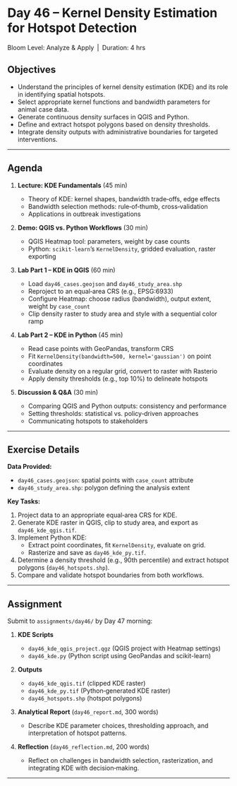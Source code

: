 # **Day 46 – Kernel Density Estimation for Hotspot Detection**
  
Bloom Level: Analyze & Apply | Duration: 4 hrs  

## Objectives  

- Understand the principles of kernel density estimation (KDE) and its role in identifying spatial hotspots.  
- Select appropriate kernel functions and bandwidth parameters for animal case data.  
- Generate continuous density surfaces in QGIS and Python.  
- Define and extract hotspot polygons based on density thresholds.  
- Integrate density outputs with administrative boundaries for targeted interventions.  

---  

## Agenda  

1. **Lecture: KDE Fundamentals** (45 min)  
   - Theory of KDE: kernel shapes, bandwidth trade‐offs, edge effects  
   - Bandwidth selection methods: rule‐of‐thumb, cross‐validation  
   - Applications in outbreak investigations  

2. **Demo: QGIS vs. Python Workflows** (30 min)  
   - QGIS Heatmap tool: parameters, weight by case counts  
   - Python: `scikit-learn`’s `KernelDensity`, gridded evaluation, raster exporting  

3. **Lab Part 1 – KDE in QGIS** (60 min)  
   - Load `day46_cases.geojson` and `day46_study_area.shp`  
   - Reproject to an equal‐area CRS (e.g., EPSG:6933)  
   - Configure Heatmap: choose radius (bandwidth), output extent, weight by `case_count`  
   - Clip density raster to study area and style with a sequential color ramp  

4. **Lab Part 2 – KDE in Python** (45 min)  
   - Read case points with GeoPandas, transform CRS  
   - Fit `KernelDensity(bandwidth=500, kernel='gaussian')` on point coordinates  
   - Evaluate density on a regular grid, convert to raster with Rasterio  
   - Apply density thresholds (e.g., top 10%) to delineate hotspots  

5. **Discussion & Q&A** (30 min)  
   - Comparing QGIS and Python outputs: consistency and performance  
   - Setting thresholds: statistical vs. policy‐driven approaches  
   - Communicating hotspots to stakeholders  

---  

## Exercise Details  

**Data Provided:**  
- `day46_cases.geojson`: spatial points with `case_count` attribute  
- `day46_study_area.shp`: polygon defining the analysis extent  

**Key Tasks:**  
1. Project data to an appropriate equal‐area CRS for KDE.  
2. Generate KDE raster in QGIS, clip to study area, and export as `day46_kde_qgis.tif`.  
3. Implement Python KDE:  
   - Extract point coordinates, fit `KernelDensity`, evaluate on grid.  
   - Rasterize and save as `day46_kde_py.tif`.  
4. Determine a density threshold (e.g., 90th percentile) and extract hotspot polygons (`day46_hotspots.shp`).  
5. Compare and validate hotspot boundaries from both workflows.  

---  

## Assignment  

Submit to `assignments/day46/` by Day 47 morning:

1. **KDE Scripts**  
   - `day46_kde_qgis_project.qgz` (QGIS project with Heatmap settings)  
   - `day46_kde.py` (Python script using GeoPandas and scikit-learn)  

2. **Outputs**  
   - `day46_kde_qgis.tif` (clipped KDE raster)  
   - `day46_kde_py.tif` (Python‐generated KDE raster)  
   - `day46_hotspots.shp` (hotspot polygons)  

3. **Analytical Report** (`day46_report.md`, 300 words)  
   - Describe KDE parameter choices, thresholding approach, and interpretation of hotspot patterns.  

4. **Reflection** (`day46_reflection.md`, 200 words)  
   - Reflect on challenges in bandwidth selection, rasterization, and integrating KDE with decision‐making.  

---
